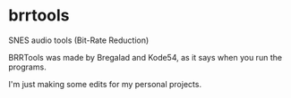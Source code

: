 # brrtools
SNES audio tools (Bit-Rate Reduction)

BRRTools was made by Bregalad and Kode54, as it says when you run the programs.

I'm just making some edits for my personal projects.
